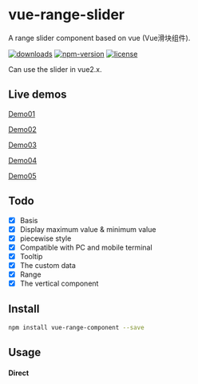 # vue-range-slider
A range slider component based on vue (Vue滑块组件).

[![downloads](https://img.shields.io/npm/dt/vue-range-component.svg)](https://www.npmjs.com/package/vue-range-component)
[![npm-version](https://img.shields.io/npm/v/vue-range-component.svg)](https://www.npmjs.com/package/vue-range-component)
[![license](https://img.shields.io/npm/l/express.svg)]()

Can use the slider in vue2.x.

## Live demos

[Demo01](https://jsfiddle.net/xwpongithub/mtzpr21g/)

[Demo02](https://jsfiddle.net/xwpongithub/njdwphrm/)

[Demo03](https://jsfiddle.net/xwpongithub/q3xpkgcy/)

[Demo04](https://jsfiddle.net/xwpongithub/0skre953/)

[Demo05](https://jsfiddle.net/xwpongithub/vfgw1hks/)

## Todo

- [x] Basis
- [x] Display maximum value & minimum value
- [x] piecewise style
- [x] Compatible with PC and mobile terminal
- [x] Tooltip
- [x] The custom data
- [x] Range
- [x] The vertical component

## Install
``` bash
npm install vue-range-component --save
```

## Usage

#### Direct <script> include

```html
  <link rel="stylesheet" href="https://unpkg.com/vue-range-component@1.0.3/dist/vue-range-slider.min.css">
  <script src="https://unpkg.com/vue-range-component@1.0.3/dist/vue-range-slider.min.js"></script>
```

#### Use in vue project

```html
<template>
  <div>
    <vue-range-slider ref="slider" v-model="value"></vue-range-slider>
  </div>
</template>
<script>
import 'vue-range-component/dist/vue-range-slider.css'
import VueRangeSlider from 'vue-range-component'

export default {
  data() {
    return {
      value: 1
    }
  },
  components: {
    VueRangeSlider
  }
}
</script>
```

## Exceptions
if the component initialization in a `v-show="false" / display: none` container or use `transform / animation / margin` to change the location of the component, there may be an exception ( The slider cannot be used, because the component can not initialize the size or slider position ).

The solution:
 1. using `v-if` instead of `v-show` or `display: none`.
 2. use prop `show` to control display.
 3. After the component appears, to call the `refresh` method.

## Options

### Props
| Props       | Type          | Default  | Description  |
| ----------- |:--------------| ---------|--------------|
| direction   | String        | horizontal | Set the direction of the component, optional value: ['horizontal', 'vertical'] |
| event-type  | String        | auto   | The event type, optional value: ['auto', 'none'] |
| width       | Number[,String(in horizontal)] | auto | Width of the component |
| height      | Number[,String(in vertical)] | 6        | Height of the component |
| dot-size    | Number        | 16       | Determines width and height of the sliders. to set different values of `width` & `height` use `dot-width` & `dot-height` props |
| dot-width   | Number        | value of `dot-size` prop | Width of sliders. If specified, overrides value of `dot-size` |
| dot-height  | Number        | value of `dot-size` prop | Height of sliders. If specified, overrides value of `dot-size` |
| min         | Number        | 0        | The minimum numerical value that can be selected  |
| max         | Number        | 100      | The maximum numerical value that can be selected  |
| step   | Number        | 1        | The gap between the values |
| show        | Boolean       | true     | Display of the component |
| speed       | Number        | 0.5      | Transition time |
| disabled    | Boolean[, Array<Boolean>(in range model)]  | false    | Whether to disable the component |
| debug       | Boolean       | true | If you do not need to print errors in the production environment, can be set to `process.env.NODE_ENV !== 'production'` |
| piecewise   | Boolean       | false    | Whether to display sub-values as as piecewise nodes |
| piecewise-label*   | Boolean  | false  | Whether to display the label. |
| tooltip     | String, Boolean | always    | Control the tooltip, optional value: ['hover', 'always', false] |
| tooltip-dir | String[,Array(in range model) | top(in horizontal)or left(in vertical) | Set the direction of the tooltip, optional value: ['top', 'bottom', 'left', 'right'] |
| reverse     | Boolean       | false    | Whether the component reverse (such as Right to left, Top to bottom) |
| value       | Number, String, Array, Object  | 0        | Initial value (if the value for the array open range model) |
| data        | Array         | null     | The custom data. |
| clickable   | Boolean       | true     | Whether or not the slider is clickable as well as drag-able |
| enable-cross*   | Boolean    | true     | Whether to allow crossover in range mode |
| start-animation* | Boolean    | false    | Whether to enable the initial animation |
| tooltip-merge* | Boolean       | true    | Whether to merge with tooltip overlap |
| merge-formatter* | String, Function  | null    | Formatting of the merged value, for example: `merge-formatter="¥{value1} ~ ¥{value2}"` or `` merge-formatter: (v1, v2) => `¥${v1} ~ ¥${v2}` ``. |
| stop-propagation*  | Boolean       | false    | All events call `stopPropagation` |
| real-time*  | Boolean       | false    | Whether the real-time computing the layout of the components |
| lazy*       | Boolean       | false    | At the end of the drag and drop, to synchronization value (if each update to high consumption of operation (such as Ajax), it is more useful) |
| fixed*  | Boolean       | false    | Fixed distance between two values (valid only in range mode). [Example]
| min-range*  | Number       | null    | Minimum range in range mode
| max-range*  | Number       | null    | Maximum range in range mode
| process-draggable*  | Boolean       | false    | Whether the process bar is draggable (valid only in range mode). |
| formatter*        | String,Function | null   | Formatting of a tooltip's values, for example: `formatter='¥{value}'` or `` formatter: (v) => `¥${v}` ``. |
| use-keyboard*        | Boolean | false   | Whether to open the keyboard control (Only support the arrow keys). |
| actions-keyboard*        | Array | `[(i) => i - 1, (i) => i + 1]`  | In the keyboard control mode, reduce(←, ↓) and increase(→, ↑) the calling method.(`i` is the index value) |
| bg-style*         | Object | null  | The style of the background. |
| slider-style*     | Object[, Array(in range model), Function<Value, Index>] | null  | The style of the slider. |
| disabled-style*   | Object | null  | The style of the slider in disabled state. |
| disabled-dot-style*   | Object, Array, Function<Value, Index>] | null  | The style of the dot in disabled state. |
| process-style*    | Object | null  | The style of the process bar. |
| piecewise-style*  | Object | null  | The style of the piecewise dot. |
| piecewise-active-style*  | Object | null  | The style of the piecewise dot in the activated state. |
| tooltip-style*    | Object[, Array(in range model), Function<Value, Index>] | null  | The style of the tooltip. |
| label-style*      | Object | null  | The style of the label. |
| label-active-style*      | Object | null  | The style of the label in the activated state. |
| focus-style*     | Object[, Array(in range model), Function<Value, Index>] | null  | The style of the slider when it is focused. (Works only when `use-keyboard` is `true`) |

### Function
| Name        | Type           | Description                |
| ----------- |:---------------| ---------------------------|
| setValue    | Params: value [, noCallback: boolean, speed: number] | set value of the component |
| setIndex    | Params: index* | set index of the component |
| getValue    | Return: value  | get value of the component |
| getIndex    | Return: index* | get index of the component |
| refresh     | null           | Refresh the component      |

* [ index ] is the index to the array in the custom data model *
* [ index ] is equal to (( value - min ) / interval ) in normal mode *

### Events
| Name          | Type          | Description  |
| --------------|:--------------|--------------|
| slide-end     | Params: value[Number \| Array]  | values change when the callback function. (Changes in the direct assignment value will not trigger the callback, it is recommended to use `setValue` method) |
| drag-start    | Params: context[Object]| Drag the start event |
| drag-end      | Params: context[Object]| Drag the end event |
| on-keypress   | Params: value[Number \| Array]| keyboard event |

### Slot
| Name          | Description  |
| --------------|--------------|
| tooltip       | Customize the tooltip slot. optional value: [`value`, `index`, `disabled`(only range model), `merge`(only tooltipMerge is `true`)] |
| piecewise     | Customize the piecewise slot. optional value: [`label`, `index`, `active`, `first`, `last`] |
| label         | Customize the label slot. optional value: [`label`, `index`, `active`, `first`, `last`] |

[#](https://vuejs.org/v2/guide/components.html#Scoped-Slots) When using the template element as a slot, can add special properties `scope` or `slot-scope` to get the value.

e.g.
```html
<vue-range-slider v-model="value">
  <template slot="tooltip" scope="{value}">
    <div class="diy-tooltip">
      {{ value }}
    </div>
  </template>
</vue-range-slider>

<!-- In vue2.5 above, please use slot-scope instead of scope -->
<vue-range-slider v-model="value">
  <div class="diy-tooltip" slot="tooltip" slot-scope="{ value }">
    {{ value }}
  </div>
</vue-range-slider>
```

## Using it with NUXT.js

This hack is just to avoid the server side 'document' error when using it with Nuxt.js.
Use it if you don't need to have this component rendered on the server side.

1. Install [this](https://github.com/egoist/vue-no-ssr) and add it to the variable `components`. i.e.
```js
import NoSSR from 'vue-no-ssr'

let components = {
    /**
     * Add No Server Side Render component
     * to make client DOM math the server DOM
     */
    'no-ssr': NoSSR
}
```

2. In your template, encapsulate 'vue-range-slider' into the 'no-ssr' component to avoid redner the html on the server like this:
```html
<no-ssr>
    <vue-range-slider ref="slider"></vue-range-slider>
</no-ssr>
```

3. Require the library just for client side and add the 'vue-range-slider' component to the template component list
```js
if (process.browser) {
    // in older versions of nuxt, it's process.BROWSER_BUILD
    let VueRangeSlider = require('vue-range-slider')
    components['vue-range-slider'] = VueRangeSlider
}
```

4. Apply the components
```js
export default {
    components
}
```

## License

[MIT](LICENSE)
